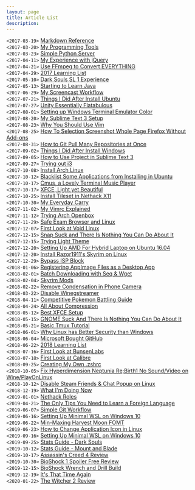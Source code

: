 ```yaml
---
layout: page
title: Article List
description:
---
```


`<2017-03-19>` [Markdown Reference](https://affanindo.github.io/markdown-reference)  
`<2017-03-20>` [My Programming Tools](https://affanindo.github.io/my-programming-tools)  
`<2017-03-23>` [Simple Python Server](https://affanindo.github.io/simple-python-server)  
`<2017-04-11>` [My Experience with jQuery](https://affanindo.github.io/my-experience-with-jquery)  
`<2017-04-21>` [Use FFmpeg to Convert EVERYTHING](https://affanindo.github.io/use-ffmpeg-to-convert-everything)  
`<2017-04-29>` [2017 Learning List](https://affanindo.github.io/2017-learning-list)  
`<2017-05-10>` [Dark Souls SL 1 Experience](https://affanindo.github.io/dark-souls-sl-1-experience)  
`<2017-05-13>` [Starting to Learn Java](https://affanindo.github.io/starting-to-learn-java)  
`<2017-06-29>` [My Screencast Workflow](https://affanindo.github.io/my-screencast-workflow)  
`<2017-07-21>` [Things I Did After Install Ubuntu](https://affanindo.github.io/things-i-did-after-install-ubuntu)  
`<2017-07-27>` [Unity Essentially Flatabulous](https://affanindo.github.io/unity-essentially-flatabulous)  
`<2017-08-01>` [Setting up Windows Terminal Emulator Color](https://affanindo.github.io/setting-up-windows-terminal-emulator-color)  
`<2017-08-20>` [My Sublime Text 3 Setup](https://affanindo.github.io/my-sublime-setup)  
`<2017-08-23>` [Why You Should Use Vim](https://affanindo.github.io/why-you-should-use-vim)  
`<2017-08-25>` [How To Selection Screenshot Whole Page Firefox Without Add-ons](https://affanindo.github.io/firefox-screenshot)  
`<2017-08-31>` [How to Git Pull Many Repositories at Once](https://affanindo.github.io/how-to-git-pull-many-repositories-at-once)  
`<2017-09-02>` [Things I Did After Install Windows](https://affanindo.github.io/things-i-did-after-install-windows)  
`<2017-09-05>` [How to Use Project in Sublime Text 3](https://affanindo.github.io/sublime-manage-project)  
`<2017-09-27>` [Trying out i3](https://affanindo.github.io/trying-out-i3)  
`<2017-10-08>` [Install Arch Linux](https://affanindo.github.io/arch-linux)  
`<2017-10-12>` [Blacklist Some Applications from Installing in Ubuntu](https://affanindo.github.io/blacklist-applications)  
`<2017-10-17>` [Cmus, a Lovely Terminal Music Player](https://affanindo.github.io/cmus-music-player)  
`<2017-10-17>` [XFCE, Light yet Beautiful](https://affanindo.github.io/xfce-light-yet-beautiful)  
`<2017-10-25>` [Install Tileset in Nethack X11](https://affanindo.github.io/install-tileset-in-nethack-x11)  
`<2017-10-30>` [My Everyday Carry](https://affanindo.github.io/my-every-day-carry)  
`<2017-11-02>` [My Vimrc Explained](https://affanindo.github.io/my-vimrc-explained)  
`<2017-11-12>` [Trying Arch Openbox](https://affanindo.github.io/trying-arch-openbox)  
`<2017-11-29>` [Safe Exam Browser and Linux](https://affanindo.github.io/seb-and-linux)  
`<2017-12-07>` [First Look at Void Linux](https://affanindo.github.io/void-linux)  
`<2017-12-15>` [Snap Suck and There Is Nothing You Can Do About It](https://affanindo.github.io/snap-suck)  
`<2017-12-15>` [Trying Light Theme](https://affanindo.github.io/trying-light-theme)  
`<2017-12-20>` [Setting Up AMD For Hybrid Laptop on Ubuntu 16.04](https://affanindo.github.io/hybrid-gpu)  
`<2017-12-20>` [Install Razor1911's Skyrim on Linux](https://affanindo.github.io/skyrim-linux)  
`<2017-12-29>` [Bypass ISP Block](https://affanindo.github.io/bypass-isp-block)  
`<2018-01-06>` [Registering AppImage Files as a Desktop App](https://affanindo.github.io/appimage-desktop)  
`<2018-02-01>` [Batch Downloading with Seq & Wget](https://affanindo.github.io/batch-downloading-with-seq-wget)  
`<2018-02-04>` [Skyrim Mods](https://affanindo.github.io/skyrim-mods)  
`<2018-02-22>` [Remove Condensation in Phone Camera](https://affanindo.github.io/remove-condensation-in-phone-camera)  
`<2018-03-22>` [Disable Winegstreamer](https://affanindo.github.io/disable-winegstreamer)  
`<2018-04-11>` [Competitive Pokemon Battling Guide](https://affanindo.github.io/competitive-pokemon-battling-guide)  
`<2018-04-24>` [All About Compression](https://affanindo.github.io/all-about-compression)  
`<2018-05-12>` [Best XFCE Setup](https://affanindo.github.io/best-xfce-setup)  
`<2018-05-15>` [GNOME Suck And There Is Nothing You Can Do About It](https://affanindo.github.io/gnome-suck)  
`<2018-05-21>` [Basic Tmux Tutorial](https://affanindo.github.io/basic-tmux-tutorial)  
`<2018-06-01>` [Why Linux has Better Security than Windows](https://affanindo.github.io/why-linux-has-better-security-than-windows)  
`<2018-06-04>` [Microsoft Bought GitHub](https://affanindo.github.io/microsoft-bought-github)  
`<2018-06-22>` [2018 Learning List](https://affanindo.github.io/2018-learning-list)  
`<2018-07-16>` [First Look at BunsenLabs](https://affanindo.github.io/bunsenlabs)  
`<2018-07-18>` [First Look at Calibre](https://affanindo.github.io/calibre)  
`<2018-09-25>` [Creating My Own .zshrc](https://affanindo.github.io/creating-my-own-zshrc)  
`<2018-10-05>` [Fix Hyperdimension Neptunia Re;Birth1 No Sound/Video on Wine/PlayOnLinux](https://affanindo.github.io/fix-neptunia)  
`<2018-10-12>` [Disable Steam Friends & Chat Popup on Linux](https://affanindo.github.io/disable-steam-friends-chat-popup)  
`<2018-12-19>` [What I'm Doing Now](https://affanindo.github.io/activities)  
`<2019-01-01>` [Nethack Roles](https://affanindo.github.io/nethack-roles)  
`<2019-04-21>` [The Only Tips You Need to Learn a Foreign Language](https://affanindo.github.io/learn-language)  
`<2019-06-07>` [Simple Git Workflow](https://affanindo.github.io/simple-git-workflow)  
`<2019-06-16>` [Setting Up Minimal WSL on Windows 10](https://affanindo.github.io/setting-up-minimal-wsl-on-windows-10)  
`<2019-06-22>` [Min-Maxing Harvest Moon FOMT](https://affanindo.github.io/min-maxing-harvest-moon-fomt)  
`<2019-06-23>` [How to Change Application Icon in Linux](https://affanindo.github.io/how-to-change-application-icon-in-linux)  
`<2019-09-16>` [Setting Up Minimal WSL on Windows 10](https://affanindo.github.io/setting-up-minimal-wsl-on-windows-10)  
`<2019-09-25>` [Stats Guide - Dark Souls](https://affanindo.github.io/stats-guide-dark-souls)  
`<2019-10-12>` [Stats Guide - Mount and Blade](https://affanindo.github.io/mount-and-blade)  
`<2019-10-17>` [Assassin's Creed 4 Review](https://affanindo.github.io/assassins-creed-4-review)  
`<2019-10-30>` [BioShock 1 Spoiler Free Review](https://affanindo.github.io/bioshock-1-spoiler-free-review)  
`<2019-12-15>` [BioShock Wrench and Drill Build](https://affanindo.github.io/bioshock-wrench-and-drill-build)  
`<2019-12-19>` [It's That Time Again](https://affanindo.github.io/its-that-time-again)  
`<2020-01-22>` [The Witcher 2 Review](https://affanindo.github.io/the-witcher-2-review)  

